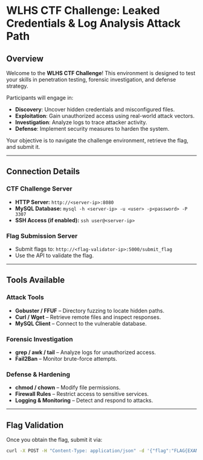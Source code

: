 # WLHS CTF Challenge: Leaked Credentials & Log Analysis Attack Path

## Overview
Welcome to the **WLHS CTF Challenge**! This environment is designed to test your skills in penetration testing, forensic investigation, and defense strategy.

Participants will engage in:
- **Discovery**: Uncover hidden credentials and misconfigured files.
- **Exploitation**: Gain unauthorized access using real-world attack vectors.
- **Investigation**: Analyze logs to trace attacker activity.
- **Defense**: Implement security measures to harden the system.

Your objective is to navigate the challenge environment, retrieve the flag, and submit it.

---

## Connection Details

### **CTF Challenge Server**
- **HTTP Server:** `http://<server-ip>:8080`
- **MySQL Database:** `mysql -h <server-ip> -u <user> -p<password> -P 3307`
- **SSH Access (if enabled):** `ssh user@<server-ip>`

### **Flag Submission Server**
- Submit flags to: `http://<flag-validator-ip>:5000/submit_flag`
- Use the API to validate the flag.

---

## Tools Available

### **Attack Tools**
- **Gobuster / FFUF** – Directory fuzzing to locate hidden paths.
- **Curl / Wget** – Retrieve remote files and inspect responses.
- **MySQL Client** – Connect to the vulnerable database.

### **Forensic Investigation**
- **grep / awk / tail** – Analyze logs for unauthorized access.
- **Fail2Ban** – Monitor brute-force attempts.

### **Defense & Hardening**
- **chmod / chown** – Modify file permissions.
- **Firewall Rules** – Restrict access to sensitive services.
- **Logging & Monitoring** – Detect and respond to attacks.

---

## Flag Validation
Once you obtain the flag, submit it via:
```bash
curl -X POST -H "Content-Type: application/json" -d '{"flag":"FLAG{EXAMPLE}"}' http://<flag-validator-ip>:5000/submit_flag
